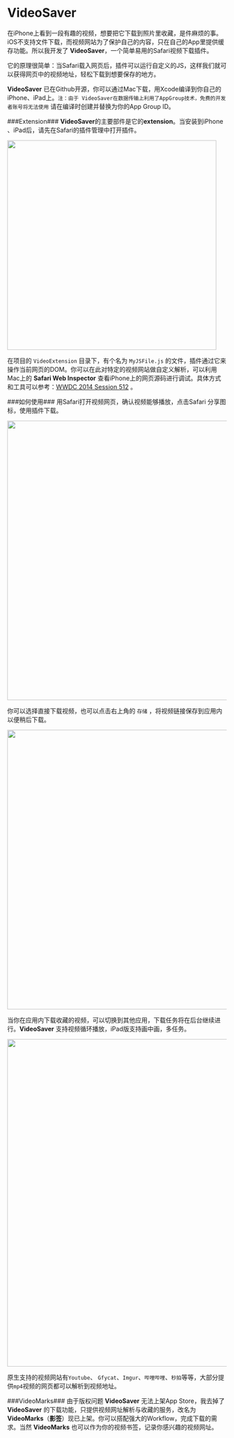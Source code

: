 # VideoSaver
在iPhone上看到一段有趣的视频，想要把它下载到照片里收藏，是件麻烦的事。iOS不支持文件下载，而视频网站为了保护自己的内容，只在自己的App里提供缓存功能。所以我开发了 **VideoSaver**，一个简单易用的Safari视频下载插件。

它的原理很简单：当Safari载入网页后，插件可以运行自定义的JS，这样我们就可以获得网页中的视频地址，轻松下载到想要保存的地方。

**VideoSaver** 已在Github开源，你可以通过Mac下载，用Xcode编译到你自己的iPhone、iPad上。`注：由于 VideoSaver在数据传输上利用了AppGroup技术，免费的开发者账号将无法使用` 请在编译时创建并替换为你的App Group ID。

###Extension###
**VideoSaver**的主要部件是它的**extension**。当安装到iPhone 、iPad后，请先在Safari的插件管理中打开插件。

<img src='https://github.com/nevercry/VideoSaver/blob/gh-pages/images/videoSaverExtension.gif' width='480px'>

在项目的 `VideoExtension` 目录下，有个名为 `MyJSFile.js` 的文件，插件通过它来操作当前网页的DOM。你可以在此对特定的视频网站做自定义解析，可以利用Mac上的 **Safari Web Inspector** 查看iPhone上的网页源码进行调试。具体方式和工具可以参考：[WWDC 2014 Session 512](https://developer.apple.com/videos/play/wwdc2014/512/) 。

###如何使用###
用Safari打开视频网页，确认视频能够播放，点击Safari 分享图标，使用插件下载。

<img src='https://github.com/nevercry/VideoSaver/blob/gh-pages/images/videoSaverHowToUse_1.gif' width='640px'>

你可以选择直接下载视频，也可以点击右上角的 `存储` ，将视频链接保存到应用内以便稍后下载。

<img src='https://github.com/nevercry/VideoSaver/blob/gh-pages/images/videoSaverHowToUser_2.gif' width='640px'>

当你在应用内下载收藏的视频，可以切换到其他应用，下载任务将在后台继续进行。**VideoSaver** 支持视频循环播放，iPad版支持画中画，多任务。

<img src='https://github.com/nevercry/VideoSaver/blob/gh-pages/images/videoSaverPiP.gif' width='750px'>

原生支持的视频网站有`Youtube`、 `Gfycat`、`Imgur`、`哔哩哔哩`、`秒拍`等等，大部分提供`mp4`视频的网页都可以解析到视频地址。 

###VideoMarks###
由于版权问题 **VideoSaver** 无法上架App Store，我去掉了 **VideoSaver** 的下载功能，只提供视频网址解析与收藏的服务，改名为 **VideoMarks**（**影签**）现已上架。你可以搭配强大的Workflow，完成下载的需求。当然 **VideoMarks** 也可以作为你的视频书签，记录你感兴趣的视频网址。

<a href='https://itunes.apple.com/cn/app/videomarks/id1123317863?l=en&mt=8'><img src="https://devimages.apple.com.edgekey.net/app-store/marketing/guidelines/images/badge-download-on-the-app-store.svg" alt=""></a>
